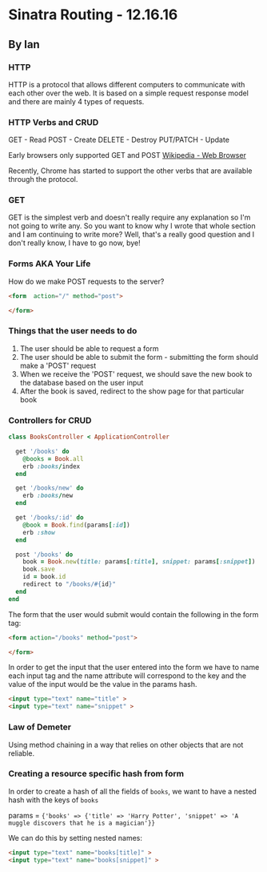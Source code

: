# Sinatra Routing - 12.16.16
## By Ian

### HTTP

HTTP is a protocol that allows different computers to communicate with each other over the web. It is based on a simple request response model and there are mainly 4 types of requests.

### HTTP Verbs and CRUD

GET - Read
POST - Create
DELETE - Destroy
PUT/PATCH - Update

Early browsers only supported GET and POST [Wikipedia - Web Browser](https://en.wikipedia.org/wiki/Web_browser)

Recently, Chrome has started to support the other verbs that are available through the protocol.

### GET

GET is the simplest verb and doesn't really require any explanation so I'm not going to write any. So you want to know why I wrote that whole section and I am continuing to write more? Well, that's a really good question and I don't really know, I have to go now, bye!

### Forms AKA Your Life

How do we make POST requests to the server?

```html
<form  action="/" method="post">

</form>
```

### Things that the user needs to do

1. The user should be able to request a form
2. The user should be able to submit the form - submitting the form
should make a 'POST' request
3. When we receive the 'POST' request, we should save the new book to the database based on the user input
4. After the book is saved, redirect to the show page for that particular book

### Controllers for CRUD

```ruby
class BooksController < ApplicationController

  get '/books' do
    @books = Book.all
    erb :books/index
  end

  get '/books/new' do
    erb :books/new
  end

  get '/books/:id' do
    @book = Book.find(params[:id])
    erb :show
  end

  post '/books' do
    book = Book.new(title: params[:title], snippet: params[:snippet])
    book.save
    id = book.id
    redirect to "/books/#{id}"
  end
end
```

The form that the user would submit would contain the following in the form tag:

```html
<form action="/books" method="post">

</form>
```

In order to get the input that the user entered into the form we have to name each input tag and the name attribute will correspond to the key and the value of the input would be the value in the params hash.

```html
<input type="text" name="title" >
<input type="text" name="snippet" >
```

### Law of Demeter

Using method chaining in a way that relies on other objects that are not reliable.

### Creating a resource specific hash from form

In order to create a hash of all the fields of `books`, we want to have a nested hash with the keys of `books`

params = `{'books' => {'title' => 'Harry Potter', 'snippet' => 'A muggle discovers that he is a magician'}}`

We can do this by setting nested names:

```html
<input type="text" name="books[title]" >
<input type="text" name="books[snippet]" >
```
